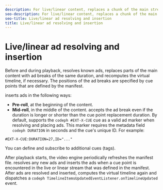 ```yaml
---
description: For live/linear content, replaces a chunk of the main stream content with an ad break of the same duration, so that the timeline duration remains the same.
seo-description: For live/linear content, replaces a chunk of the main stream content with an ad break of the same duration, so that the timeline duration remains the same.
seo-title: Live/linear ad resolving and insertion
title: Live/linear ad resolving and insertion
---
```


# Live/linear ad resolving and insertion

Before and during playback,  resolves known ads, replaces parts of the main content with ad breaks of the same duration, and recomputes the virtual timeline, if necessary. The positions of the ad breaks are specified by cue points that are defined by the manifest.

inserts ads in the following ways:

* **Pre-roll**, at the beginning of the content.
* **Mid-roll**, in the middle of the content.
accepts the ad break even if the duration is longer or shorter than the cue point replacement duration. By default,  supports the `codeph #EXT-X-CUE` cue as a valid ad marker when resolving and placing ads. This marker requires the metadata field `codeph DURATION` in seconds and the cue's unique ID. For example:
```
#EXT-X-CUE:DURATION=27,ID="..."
```

You can define and subscribe to additional cues (tags).

After playback starts, the video engine periodically refreshes the manifest file.  resolves any new ads and inserts the ads when a cue point is encountered in the live or linear stream that was defined in the manifest. After ads are resolved and inserted,  computes the virtual timeline again and dispatches a `codeph TimelineItemsUpdatedEventListener.onTimelineUpdated` event.

